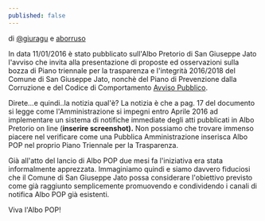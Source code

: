 ```yaml
---
published: false
---
```


di [@giuragu](https://twitter.com/giuragu) e [aborruso](https://twitter.com/aborruso)

In data 11/01/2016 è stato pubblicato sull'Albo Pretorio di San Giuseppe Jato l'avviso che invita alla presentazione di proposte ed osservazioni sulla bozza di Piano triennale per la trasparenza e l'integrità 2016/2018 del Comune di San Giuseppe Jato, nonchè del Piano di Prevenzione dalla Corruzione e del Codice di Comportamento [Avviso Pubblico](http://156.54.128.62/sgjato/mc/mc_p_dettaglio.php?id_pubbl=1344).

Direte...e quindi..la notizia qual'è?
La notizia è che a pag. 17 del documento si legge come l'Amministrazione si impegni  entro Aprile 2016 ad implementare un sistema di notifiche immediate degli atti pubblicati in Albo Pretorio on line (**inserire screenshot).**
Non possiamo che trovare immenso piacere nel verificare come una Pubblica Amministrazione inserisca Albo POP nel proprio Piano Triennale per la Trasparenza.

Già all'atto del lancio di Albo POP due mesi fa l'iniziativa era stata informalmente apprezzata. Immaginiamo quindi e siamo davvero fiduciosi che il Comune di San Giuseppe Jato possa considerare l'obiettivo previsto come già raggiunto semplicemente promuovendo e condividendo i canali di notifica Albo POP già esistenti.  

Viva l'Albo POP! 
